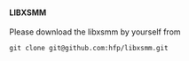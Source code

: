 #### LIBXSMM

Please download the libxsmm by yourself from
```
git clone git@github.com:hfp/libxsmm.git
```
